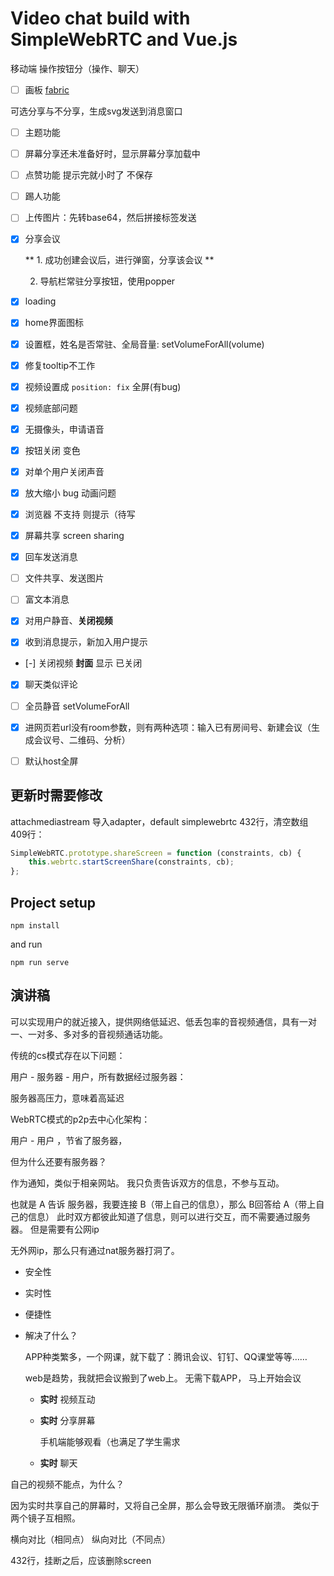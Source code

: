 # Video chat build with SimpleWebRTC and Vue.js

移动端 操作按钮分（操作、聊天）


+ [ ] 画板 [fabric](https://github.com/fabricjs/fabric.js)

可选分享与不分享，生成svg发送到消息窗口

+ [ ] 主题功能

+ [ ] 屏幕分享还未准备好时，显示屏幕分享加载中

+ [ ] 点赞功能 提示完就小时了 不保存

+ [ ] 踢人功能

+ [ ] 上传图片：先转base64，然后拼接标签发送

+ [x] 分享会议 
   
  ** 1. 成功创建会议后，进行弹窗，分享该会议 **

   2. 导航栏常驻分享按钮，使用popper

+ [x] loading

+ [x] home界面图标

+ [x] 设置框，姓名是否常驻、全局音量: setVolumeForAll(volume)

+ [x] 修复tooltip不工作

+ [x] 视频设置成 `position: fix` 全屏(有bug)

+ [x] 视频底部问题

+ [x] 无摄像头，申请语音

+ [x] 按钮关闭 变色

+ [x] 对单个用户关闭声音

+ [x] 放大缩小 bug 动画问题

+ [x] 浏览器 不支持 则提示（待写

+ [x] 屏幕共享 screen sharing

+ [x] 回车发送消息

+ [ ] 文件共享、发送图片

+ [ ] 富文本消息

+ [x] 对用户静音、**关闭视频**

+ [x] 收到消息提示，新加入用户提示

+ [-] 关闭视频 **封面** 显示 已关闭

+ [x] 聊天类似评论

+ [ ] 全员静音 setVolumeForAll

+ [x] 进网页若url没有room参数，则有两种选项：输入已有房间号、新建会议（生成会议号、二维码、分析）

+ [ ] 默认host全屏

## 更新时需要修改

attachmediastream 导入adapter，default
simplewebrtc 432行，清空数组
409行：

```js
SimpleWebRTC.prototype.shareScreen = function (constraints, cb) {
    this.webrtc.startScreenShare(constraints, cb);
};
```

## Project setup
```
npm install
```
and run

```
npm run serve
```

## 演讲稿

可以实现用户的就近接入，提供网络低延迟、低丢包率的音视频通信，具有一对一、一对多、多对多的音视频通话功能。



传统的cs模式存在以下问题：

  用户 - 服务器 - 用户，所有数据经过服务器：

  服务器高压力，意味着高延迟

WebRTC模式的p2p去中心化架构：

  用户 - 用户 ，节省了服务器，

但为什么还要有服务器？

  作为通知，类似于相亲网站。 我只负责告诉双方的信息，不参与互动。

  也就是 A 告诉 服务器，我要连接 B（带上自己的信息），那么 B回答给 A（带上自己的信息）
  此时双方都彼此知道了信息，则可以进行交互，而不需要通过服务器。
  但是需要有公网ip

无外网ip，那么只有通过nat服务器打洞了。


- 安全性

- 实时性

- 便捷性

- 解决了什么？
  
  APP种类繁多，一个网课，就下载了：腾讯会议、钉钉、QQ课堂等等……

  web是趋势，我就把会议搬到了web上。
  无需下载APP，
  马上开始会议

  - **实时** 视频互动

  - **实时** 分享屏幕

    手机端能够观看（也满足了学生需求

  - **实时** 聊天

自己的视频不能点，为什么？

  因为实时共享自己的屏幕时，又将自己全屏，那么会导致无限循环崩溃。 类似于两个镜子互相照。

横向对比（相同点）
纵向对比（不同点）


  432行，挂断之后，应该删除screen